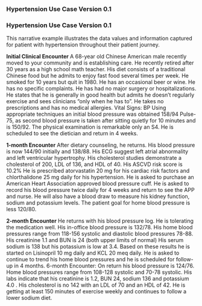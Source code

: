 
### Hypertension Use Case Version 0.1



### Hypertension Use Case Version 0.1

This narrative example illustrates the data values and information captured for patient with hypertension throughout their patient journey.

**Initial Clinical Encounter**
A 68-year old Chinese American male recently moved to your community and is establishing care. He recently retired after 30 years as a high school math teacher. His diet consists of a traditional Chinese food but he admits to enjoy fast food several times per week. He smoked for 10 years but quit in 1980. He has an occasional beer or wine.
He has no specific complaints. He has had no major surgery or hospitalizations. He states that he is generally in good health but admits he doesn’t regularly exercise and sees clinicians “only when he has to”. He takes no prescriptions and has no medical allergies.
Vital Signs:
BP Using appropriate techniques an initial blood pressure was obtained 158/94 Pulse-75, as second blood pressure is taken after sitting quietly for 10 minutes and is 150/92.
The physical examination is remarkable only an S4.
He is scheduled to see the dietician and return in 4 weeks.

**1-month Encounter**
After dietary counseling, he returns.  His blood pressure is now 144/90 initially and 138/88. His ECG suggest left atrial abnormality and left ventricular hypertrophy. His cholesterol studies demonstrate a cholesterol of 200, LDL of 136, and HDL of 40. His ASCVD risk score is 10.2% He is prescribed atorvastatin 20 mg for his cardiac risk factors and chlorthalidone 25 mg daily for his hypertension. He is asked to purchase an American Heart Association approved blood pressure cuff. He is asked to record his blood pressure twice daily for 4 weeks and return to see the APP and nurse. He will also have a blood draw to measure his kidney function, sodium and potassium levels. The patient goal for home blood pressure is less 120/80.

**2-month Encounter**
He returns with his blood pressure log. He is tolerating the medication well. His in-office blood pressure is 132/78. His home blood pressures range from 118-156 systolic and diastolic blood pressures 78-88. His creatinine 1.1 and BUN is 24 (both upper limits of normal) His serum sodium is 138 but his potassium is low at 3.4. Based on these results he is started on Lisinopril 10 mg daily and KCL 20 meq daily. He is asked to continue to trend his home blood pressures and he is scheduled for follow-up in 4 months.
6-month Encounter:
On return his blood pressure is 124/76.  Home blood pressures range from 108-128 systolic and 70-78 systolic. His labs indicate that his creatinine is 1.2, BUN 24, sodium 136 and potassium 4.0 . His cholesterol is no 142 with an LDL of 70 and an HDL of 42. He is getting at least 150 minutes of exercise weekly and continues to follow a lower sodium diet.


